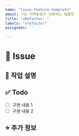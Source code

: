 ```yaml
---
name: "lssue-feature-templete"
about: 기능 리팩토링시 사용하는 템플릿
title: "⚒️Refactor: "
labels: "⚒️refactor"
assignees: ''

---
```


# 🚀 Issue

## 🌟 작업 설명
<!-- 작업할 내용을 작성해주세요. -->

## ✅ Todo

- [ ] 구현 내용 1
- [ ] 구현 내용 2

## ⭐️ 추가 정보
<!-- 추가로 공유할 정보를 알려주세요. -->
